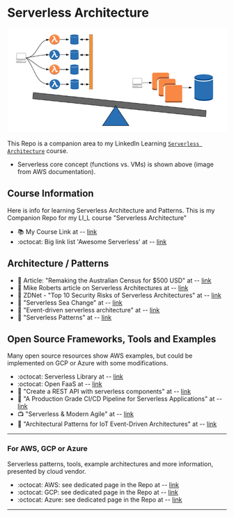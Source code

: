 # Serverless Architecture

<img src="https://github.com/lynnlangit/serverless-architecture/blob/main/images/lambda-vs-vm.png" width=600>

This Repo is a companion area to my LinkedIn Learning [`Serverless Architecture`](https://www.linkedin.com/learning/serverless-architecture) course.   
- Serverless core concept (functions vs. VMs) is shown above (image from AWS documentation).

## Course Information
Here is info for learning Serverless Architecture and Patterns. This is my Companion Repo for my LI_L course "Serverless Architecture"
- :books: My Course Link at -- [link](https://www.linkedin.com/learning/serverless-architecture-19870153) 
- :octocat: Big link list 'Awesome Serverless' at -- [link](https://github.com/anaibol/awesome-serverless)

## Architecture / Patterns

- 📝 Article: "Remaking the Australian Census for $500 USD" at -- [link](https://www.news.com.au/technology/online/qut-students-design-a-500-cloudbased-census-server-four-times-better-than-ibms-9-million-system/news-story/0a4eeabf733cedfce0091ce6f062c60c)
- 📝 Mike Roberts article on Serverless Architectures at -- [link](https://martinfowler.com/articles/serverless.html)
- 📝 ZDNet - "Top 10 Security Risks of Serverless Architectures" at -- [link](https://www.zdnet.com/article/the-top-10-risks-for-apps-on-serverless-architectures/)
- 📝 "Serverless Sea Change" at -- [link](https://www.infoq.com/articles/serverless-sea-change#)
- 📝 "Event-driven serverless architecture" at -- [link](https://dachou.github.io/2018/10/15/event-driven-serverless.html)
- 📝 "Serverless Patterns" at -- [link](https://serverless.com/blog/serverless-architecture-code-patterns/) 

## Open Source Frameworks, Tools and Examples

Many open source resources show AWS examples, but could be implemented on GCP or Azure with some modifications.  

- :octocat: Serverless Library at -- [link](https://github.com/serverless/serverless)
- :octocat: Open FaaS at -- [link](https://github.com/openfaas/faas)
- 📝 "Create a REST API with serverless components" at -- [link](https://serverless.com/blog/how-create-rest-api-serverless-components/)
- 📝 "A Production Grade CI/CD Pipeline for Serverless Applications" at -- [link](https://medium.com/@tarekbecker/a-production-grade-ci-cd-pipeline-for-serverless-applications-888668bcfe04)
- 📺 "Serverless & Modern Agile" at -- [link](https://www.youtube.com/watch?v=mzjhEZLTEpM)
- 📝  "Architectural Patterns for IoT Event-Driven Architectures" at -- [link](https://medium.com/@prashunjaveri/architectural-patterns-for-iot-event-driven-architectures-557be35fa626)


----

### For AWS, GCP or Azure

Serverless patterns, tools, example architectures and more information, presented by cloud vendor.  

- :octocat: AWS: see dedicated page in the Repo at -- [link](https://github.com/lynnlangit/serverless-architecture/blob/main/AWS.md)
- :octocat: GCP: see dedicated page in the Repo at -- [link](https://github.com/lynnlangit/serverless-architecture/blob/main/GCP.md)
- :octocat: Azure: see dedicated page in the Repo at -- [link](https://github.com/lynnlangit/serverless-architecture/blob/main/Azure.md)

----



